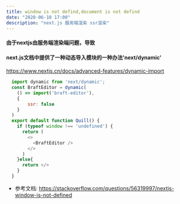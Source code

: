 ```yaml
---
title: window is not defind,document is not defind
date: "2020-06-10 17:00"
description: "next.js 服务端渲染 ssr渲染" 
---
```


#### 由于nextjs由服务端渲染端问题，导致
#### next.js文档中提供了一种动态导入模块的一种办法'next/dynamic'
https://www.nextjs.cn/docs/advanced-features/dynamic-import
```js
  import dynamic from 'next/dynamic';
  const BraftEditor = dynamic(
    () => import('braft-editor'),
    {
        ssr: false
    }
  )
  export default function Quill() {
    if (typeof window !== 'undefined') {
      return (
        <>
          <BraftEditor />
        </>
      )
    }else{
      return </>
    }
  }
```
- 参考文档: https://stackoverflow.com/questions/56319997/nextjs-window-is-not-defined

